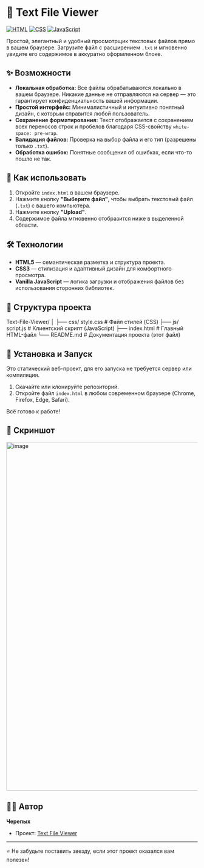 # 📄 Text File Viewer

[![HTML](https://img.shields.io/badge/HTML-%23E34F26.svg?style=for-the-badge&logo=html5&logoColor=white)](https://developer.mozilla.org/ru/docs/Web/HTML)
[![CSS](https://img.shields.io/badge/CSS-%231572B6.svg?style=for-the-badge&logo=css3&logoColor=white)](https://developer.mozilla.org/ru/docs/Web/CSS)
[![JavaScript](https://img.shields.io/badge/JavaScript-%23F7DF1E.svg?style=for-the-badge&logo=javascript&logoColor=black)](https://developer.mozilla.org/ru/docs/Web/JavaScript)

Простой, элегантный и удобный просмотрщик текстовых файлов прямо в вашем браузере. Загрузите файл с расширением `.txt` и мгновенно увидите его содержимое в аккуратно оформленном блоке.

## ✨ Возможности

*   **Локальная обработка:** Все файлы обрабатываются локально в вашем браузере. Никакие данные не отправляются на сервер — это гарантирует конфиденциальность вашей информации.
*   **Простой интерфейс:** Минималистичный и интуитивно понятный дизайн, с которым справится любой пользователь.
*   **Сохранение форматирования:** Текст отображается с сохранением всех переносов строк и пробелов благодаря CSS-свойству `white-space: pre-wrap`.
*   **Валидация файлов:** Проверка на выбор файла и его тип (разрешены только `.txt`).
*   **Обработка ошибок:** Понятные сообщения об ошибках, если что-то пошло не так.

## 🚀 Как использовать

1.  Откройте `index.html` в вашем браузере.
2.  Нажмите кнопку **"Выберите файл"**, чтобы выбрать текстовый файл (`.txt`) с вашего компьютера.
3.  Нажмите кнопку **"Upload"**.
4.  Содержимое файла мгновенно отобразится ниже в выделенной области.

## 🛠 Технологии

*   **HTML5** — семантическая разметка и структура проекта.
*   **CSS3** — стилизация и адаптивный дизайн для комфортного просмотра.
*   **Vanilla JavaScript** — логика загрузки и отображения файлов без использования сторонних библиотек.

## 📁 Структура проекта
Text-File-Viewer/
│
├── css/ style.css # Файл стилей (CSS)
├── js/ script.js # Клиентский скрипт (JavaScript)
├── index.html # Главный HTML-файл
└── README.md # Документация проекта (этот файл)


## 🔧 Установка и Запуск

Это статический веб-проект, для его запуска не требуется сервер или компиляция.

1.  Скачайте или клонируйте репозиторий.
2.  Откройте файл `index.html` в любом современном браузере (Chrome, Firefox, Edge, Safari).

Всё готово к работе!

## 📸 Скриншот

<img width="1920" height="918" alt="image" src="https://github.com/user-attachments/assets/67c277e5-c53c-422f-83e4-dfb498261709" />


## 👨‍💻 Автор

**Черепых**

* Проект: [Text File Viewer](https://ваш-сайт.ru)

---

⭐ Не забудьте поставить звезду, если этот проект оказался вам полезен!
